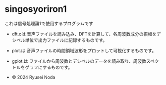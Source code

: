 # singosyoriron1
これは信号処理論1で使用するプログラムです

* dft.cは
音声ファイルを読み込み、DFTを計算して、各周波数成分の振幅をデシベル単位で出力ファイルに記録するものです。

* plot.は
音声ファイルの時間領域波形をプロットして可視化するものです。

* gplot.は
ファイルから周波数とデシベルのデータを読み取り、周波数スペクトルをグラフにするものです。

* © 2024 Ryusei Noda
